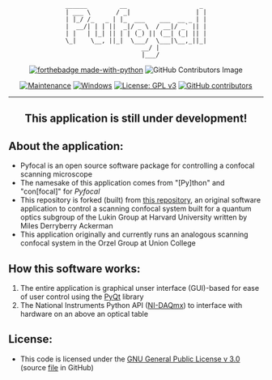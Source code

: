 <!--
Author: Miles Derryberry Ackerman (MDA)
Date last modified: 05-30-2023
README file for Pyfocal software application
-->

<!-- ASCII art for "Pyfocal" application name-->
<p>
<center>

    ______         __                    _ 
    | ___ \       / _|                  | |
    | |_/ /_   _ | |_  ___    ___  __ _ | |
    |  __/| | | ||  _|/ _ \  / __|/ _` || |
    | |   | |_| || | | (_) || (__| (_| || |
    \_|    \__, ||_|  \___/  \___|\__,_||_|
            __/ |
            |___/
</center>
</p>

<!-------------------------------------------------- GitHub connection badges for software information -------------------------------------------------->
<p>
<center>
<!-- <div align = "center">
[![forthebadge made-with-python](http://ForTheBadge.com/images/badges/made-with-python.svg)](https://www.python.org/)</div>-->

[![forthebadge made-with-python](http://ForTheBadge.com/images/badges/made-with-python.svg)](https://www.python.org/)
![GitHub Contributors Image](https://contrib.rocks/image?repo=mdbackerman/017_CSLM_control)
</center>
</p>

<center>

[![Maintenance](https://img.shields.io/badge/Maintained%3F-yes-green.svg)](https://GitHub.com/mdbackerman/StrapDown.js/graphs/commit-activity)
[![Windows](https://svgshare.com/i/ZhY.svg)](https://svgshare.com/i/ZhY.svg)
[![License: GPL v3](https://img.shields.io/badge/License-GPLv3-blue.svg)](https://www.gnu.org/licenses/gpl-3.0)
[![GitHub contributors](https://img.shields.io/github/contributors/mdbackerman/badges.svg)](https://GitHub.com/mdbackerman/badges/graphs/contributors/)

</center>

<!-------------------------------------------------- hline -------------------------------------------------->
___

<!-- in development disclaimer -->
<h2 style = "text-align: center;">This application is still under development!</h2>

<!-------------------------------------------------- about section of the file -------------------------------------------------->
## About the application:

* Pyfocal is an open source software package for controlling a confocal scanning microscope
* The namesake of this application comes from "[Py]thon" and "con[focal]" for *Pyfocal*
* This repository is forked (built) from [this repository](https://github.com/mdbackerman/Quantum_optics_control), an original software application to control a scanning confocal system built for a quantum optics subgroup of the Lukin Group at Harvard University written by Miles Derryberry Ackerman
* This application originally and currently runs an analogous scanning confocal system in the Orzel Group at Union College

<!-------------------------------------------------- how the software works section of the file -------------------------------------------------->
## How this software works:

1. The entire application is graphical unser interface (GUI)-based for ease of user control using the [PyQt](https://wiki.python.org/moin/PyQt) library
2. The National Instruments Python API ([NI-DAQmx](https://nidaqmx-python.readthedocs.io/en/latest/)) to interface with hardware on an above an optical table

<!-------------------------------------------------- license information section of the file -------------------------------------------------->
## License:

* This code is licensed under the [GNU General Public License v 3.0](https://www.gnu.org/licenses/gpl-3.0.en.html) (source [file](https://www.gnu.org/licenses/gpl-3.0.en.html) in GitHub)
